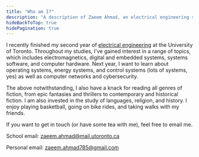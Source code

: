 ```yaml
---
title: "Who am I?"
description: "A description of Zaeem Ahmad, an electrical engineering student."
hideBackToTop: true
hidePagination: true
---
```


I recently finished my second year of [electrical engineering](https://www.ece.utoronto.ca/) at the University of Toronto. Throughout my studies, I've gained interest in a range of topics, which includes electromagnetics, digital and embedded systems, systems software, and computer hardware. Next year, I want to learn about operating systems, energy systems, and control systems (lots of systems, yes) as well as computer networks and cybersecurity.

The above notwithstanding, I also have a knack for reading all genres of fiction, from epic fantasies and thrillers to contemporary and historical fiction. I am also invested in the study of languages, religion, and history. I enjoy playing basketball, going on bike rides, and taking walks with my friends.

If you want to get in touch (or have some tea with me), feel free to email me.

School email: zaeem.ahmad@mail.utoronto.ca

Personal email: zaeem.ahmad785@gmail.com